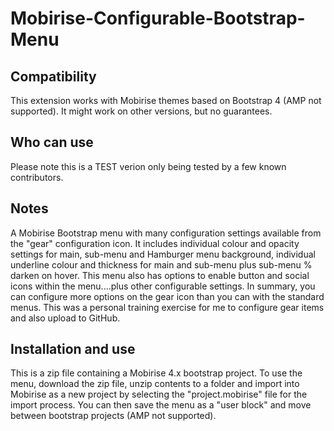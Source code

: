 # Mobirise-Configurable-Bootstrap-Menu

## <b>Compatibility</b><br>
This extension works with Mobirise themes based on Bootstrap 4 (AMP not supported). It might work on other versions, but no guarantees.

## <b>Who can use</b><br>
Please note this is a TEST verion only being tested by a few known contributors.

## <b>Notes</b><br>
A Mobirise Bootstrap menu with many configuration settings available from the "gear" configuration icon. It includes individual colour and opacity settings for main, sub-menu and Hamburger menu background, individual underline colour and thickness for main and sub-menu plus sub-menu % darken on hover. This menu also has options to enable button and social icons within the menu....plus other configurable settings. In summary, you can configure more options on the gear icon than you can with the standard menus. This was a personal training exercise for me to configure gear items and also upload to GitHub.

## <b>Installation and use</b><br>
This is a zip file containing a Mobirise 4.x bootstrap project. To use the menu, download the zip file, unzip contents to a folder and import into Mobirise as a new project by selecting the "project.mobirise" file for the import process. You can then save the menu as a "user block" and move between bootstrap projects (AMP not supported). 

